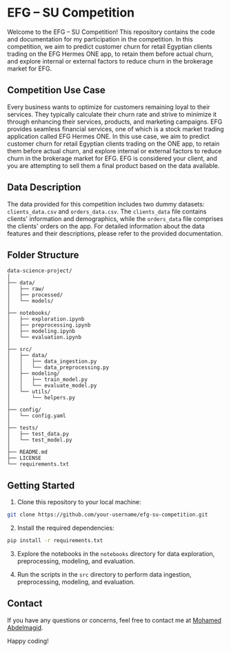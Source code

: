 # EFG – SU Competition

Welcome to the EFG – SU Competition! This repository contains the code and documentation for my participation in the competition. In this competition, we aim to predict customer churn for retail Egyptian clients trading on the EFG Hermes ONE app, to retain them before actual churn, and explore internal or external factors to reduce churn in the brokerage market for EFG.

## Competition Use Case

Every business wants to optimize for customers remaining loyal to their services. They typically calculate their churn rate and strive to minimize it through enhancing their services, products, and marketing campaigns. EFG provides seamless financial services, one of which is a stock market trading application called EFG Hermes ONE. In this use case, we aim to predict customer churn for retail Egyptian clients trading on the ONE app, to retain them before actual churn, and explore internal or external factors to reduce churn in the brokerage market for EFG. EFG is considered your client, and you are attempting to sell them a final product based on the data available.

## Data Description

The data provided for this competition includes two dummy datasets: `clients_data.csv` and `orders_data.csv`. The `clients_data` file contains clients' information and demographics, while the `orders_data` file comprises the clients' orders on the app. For detailed information about the data features and their descriptions, please refer to the provided documentation.

## Folder Structure

```
data-science-project/
│
├── data/
│   ├── raw/
│   ├── processed/
│   └── models/
│
├── notebooks/
│   ├── exploration.ipynb
│   ├── preprocessing.ipynb
│   ├── modeling.ipynb
│   └── evaluation.ipynb
│
├── src/
│   ├── data/
│   │   ├── data_ingestion.py
│   │   └── data_preprocessing.py
│   ├── modeling/
│   │   ├── train_model.py
│   │   └── evaluate_model.py
│   └── utils/
│       └── helpers.py
│
├── config/
│   └── config.yaml
│
├── tests/
│   ├── test_data.py
│   └── test_model.py
│
├── README.md
├── LICENSE
└── requirements.txt
```

## Getting Started

1. Clone this repository to your local machine:

```bash
git clone https://github.com/your-username/efg-su-competition.git
```

2. Install the required dependencies:

```bash
pip install -r requirements.txt
```

3. Explore the notebooks in the `notebooks` directory for data exploration, preprocessing, modeling, and evaluation.

4. Run the scripts in the `src` directory to perform data ingestion, preprocessing, modeling, and evaluation.

## Contact

If you have any questions or concerns, feel free to contact me at [Mohamed Abdelmagid](mailto:mabdelmagid@aucegypt.edu).

Happy coding!